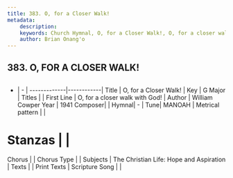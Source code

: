 ```yaml
---
title: 383. O, for a Closer Walk!
metadata:
    description: 
    keywords: Church Hymnal, O, for a Closer Walk!, O, for a closer walk with God!, 
    author: Brian Onang'o
---
```



## 383. O, FOR A CLOSER WALK!

```txt

```

- |   -  |
-------------|------------|
Title | O, for a Closer Walk! |
Key | G Major |
Titles |  |
First Line | O, for a closer walk with God! |
Author | William Cowper
Year | 1941
Composer|  |
Hymnal|  - |
Tune| MANOAH |
Metrical pattern | |
# Stanzas |  |
Chorus |  |
Chorus Type |  |
Subjects | The Christian Life: Hope and Aspiration |
Texts |  |
Print Texts | 
Scripture Song |  |
  
